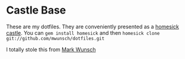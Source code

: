 # Castle Base

These are my dotfiles. They are conveniently presented as a [homesick castle](http://github.com/technicalpickles/homesick). You can `gem install homesick` and then `homesick clone git://github.com/mwunsch/dotfiles.git`

I totally stole this from [Mark Wunsch](https://github.com/mwunsch)